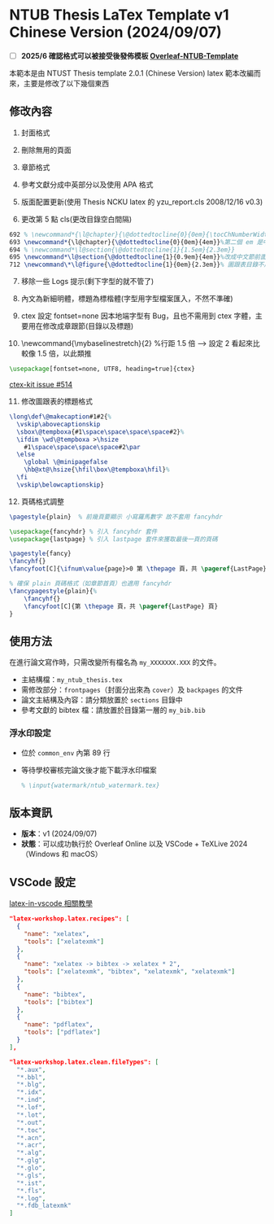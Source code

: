 # NTUB Thesis LaTex Template v1 Chinese Version (2024/09/07)

- [ ] **2025/6 確認格式可以被接受後發佈模板 [Overleaf-NTUB-Template]()**

本範本是由 NTUST Thesis template 2.0.1 (Chinese Version) latex 範本改編而來，主要是修改了以下幾個東西

## 修改內容

1. 封面格式

2. 刪除無用的頁面

3. 章節格式

4. 參考文獻分成中英部分以及使用 APA 格式

5. 版面配置更新(使用 Thesis NCKU latex 的 yzu_report.cls 2008/12/16 v0.3)

6. 更改第 5 點 cls(更改目錄空白間隔)

```tex
692 % \newcommand*{\l@chapter}{\@dottedtocline{0}{0em}{\tocChNumberWidth}}
693 \newcommand*{\l@chapter}{\@dottedtocline{0}{0em}{4em}}%第二個 em 是中間的間隔
694 % \newcommand*\l@section{\@dottedtocline{1}{1.5em}{2.3em}}
695 \newcommand*\l@section{\@dottedtocline{1}{0.9em}{4em}}%改成中文節前面有空格要消除，第二個 em 是中間的間隔
712 \newcommand\*\l@figure{\@dottedtocline{1}{0em}{2.3em}}% 圖跟表目錄不用空格
```

7. 移除一些 Logs 提示(剩下字型的就不管了)

8. 內文為新細明體，標題為標楷體(字型用字型檔案匯入，不然不準確)

9. ctex 設定 fontset=none 因本地端字型有 Bug，且也不需用到 ctex 字體，主要用在修改成章跟節(目錄以及標題)

10. \newcommand{\mybaselinestretch}{2} %行距 1.5 倍 --> 設定 2 看起來比較像 1.5 倍，以此類推

```tex
\usepackage[fontset=none, UTF8, heading=true]{ctex}
```

[ctex-kit issue #514](https://github.com/CTeX-org/ctex-kit/issues/514)

11. 修改圖跟表的標題格式

```tex
\long\def\@makecaption#1#2{%
  \vskip\abovecaptionskip
  \sbox\@tempboxa{#1\space\space\space\space#2}%
  \ifdim \wd\@tempboxa >\hsize
    #1\space\space\space\space#2\par
  \else
    \global \@minipagefalse
    \hb@xt@\hsize{\hfil\box\@tempboxa\hfil}%
  \fi
  \vskip\belowcaptionskip}
```

12. 頁碼格式調整

```tex
\pagestyle{plain}  % 前幾頁要顯示 小寫羅馬數字 故不套用 fancyhdr
```

```tex
\usepackage{fancyhdr} % 引入 fancyhdr 套件
\usepackage{lastpage} % 引入 lastpage 套件來獲取最後一頁的頁碼

\pagestyle{fancy}
\fancyhf{}
\fancyfoot[C]{\ifnum\value{page}>0 第 \thepage 頁，共 \pageref{LastPage} 頁\fi}

% 確保 plain 頁碼格式（如章節首頁）也適用 fancyhdr
\fancypagestyle{plain}{%
    \fancyhf{}
    \fancyfoot[C]{第 \thepage 頁，共 \pageref{LastPage} 頁}
}
```

## 使用方法

在進行論文寫作時，只需改變所有檔名為 `my_XXXXXXX.XXX` 的文件。

- 主結構檔：`my_ntub_thesis.tex`
- 需修改部分：`frontpages`（封面分出來為 `cover`）及 `backpages` 的文件
- 論文主結構及內容：請分類放置於 `sections` 目錄中
- 參考文獻的 bibtex 檔：請放置於目錄第一層的 `my_bib.bib`

### 浮水印設定

- 位於 `common_env` 內第 89 行
- 等待學校審核完論文後才能下載浮水印檔案

  ```tex
  % \input{watermark/ntub_watermark.tex}
  ```

## 版本資訊

- **版本**：v1 (2024/09/07)
- **狀態**：可以成功執行於 Overleaf Online 以及 VSCode + TeXLive 2024（Windows 和 macOS）

## VSCode 設定

[latex-in-vscode 相關教學](https://hackmd.io/@zxcj04/latex-in-vscode)

```json
"latex-workshop.latex.recipes": [
  {
    "name": "xelatex",
    "tools": ["xelatexmk"]
  },
  {
    "name": "xelatex -> bibtex -> xelatex * 2",
    "tools": ["xelatexmk", "bibtex", "xelatexmk", "xelatexmk"]
  },
  {
    "name": "bibtex",
    "tools": ["bibtex"]
  },
  {
    "name": "pdflatex",
    "tools": ["pdflatex"]
  }
],

"latex-workshop.latex.clean.fileTypes": [
  "*.aux",
  "*.bbl",
  "*.blg",
  "*.idx",
  "*.ind",
  "*.lof",
  "*.lot",
  "*.out",
  "*.toc",
  "*.acn",
  "*.acr",
  "*.alg",
  "*.glg",
  "*.glo",
  "*.gls",
  "*.ist",
  "*.fls",
  "*.log",
  "*.fdb_latexmk"
]
```
